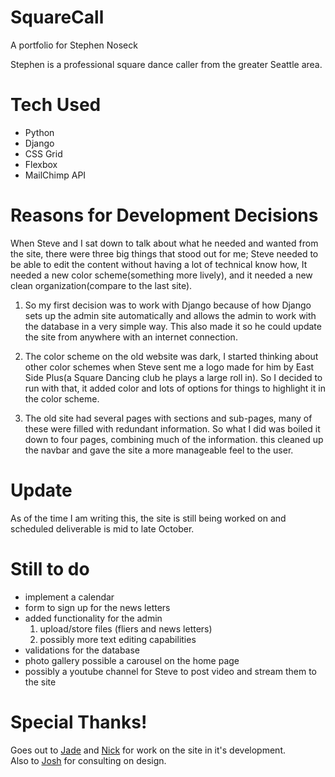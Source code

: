 # SquareCall
A portfolio for Stephen Noseck

Stephen is a professional square dance caller from the greater Seattle area.

# Tech Used
- Python
- Django
- CSS Grid
- Flexbox
- MailChimp API

# Reasons for Development Decisions

When Steve and I sat down to talk about what he needed and wanted from the site, there were three big things that stood out for me; Steve needed to be able to edit the content without having a lot of technical know how, It needed a new color scheme(something more lively), and it needed a new clean organization(compare to the last site).

1) So my first decision was to work with Django because of how Django sets up the admin site automatically and allows the admin to work with the database in a very simple way. This also made it so he could update the site from anywhere with an internet connection.

2) The color scheme on the old website was dark, I started thinking about other color schemes when Steve sent me a logo made for him by East Side Plus(a Square Dancing club he plays a large roll in). So I decided to run with that, it added color and lots of options for things to highlight it in the color scheme.

3) The old site had several pages with sections and sub-pages, many of these were filled with redundant information. So what I did was boiled it down to four pages, combining much of the information. this cleaned up the navbar and gave the site a more manageable feel to the user.


# Update

As of the time I am writing this, the site is still being worked on and scheduled deliverable is mid to late October.

# Still to do
- implement a calendar
- form to sign up for the news letters
- added functionality for the admin
    1. upload/store files (fliers and news letters)
    2. possibly more text editing capabilities
- validations for the database
- photo gallery possible a carousel on the home page
- possibly a youtube channel for Steve to post video and stream them to the site

# Special Thanks!
Goes out to <a href="https://github.com/jaderosse">Jade</a> and <a href="https://github.com/nnedevn">Nick</a> for work on the site in it's development. </br>
Also to <a href="https://github.com/SharpCoder">Josh</a> for consulting on design.
